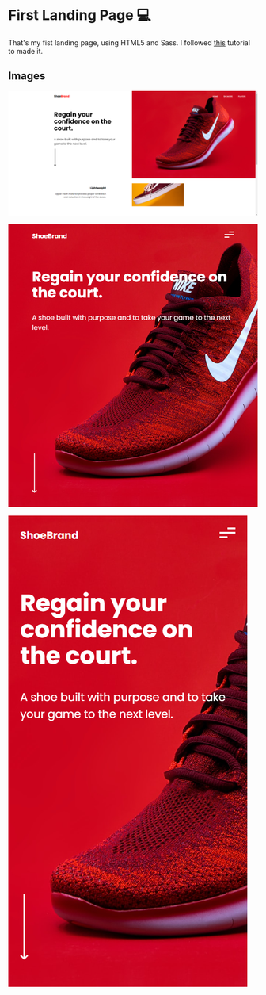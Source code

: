 # First Landing Page :computer:

That's my fist landing page, using HTML5 and Sass. I followed [this](https://youtu.be/gXLjWRteuWI) tutorial to made it.



## Images

![Website image](.\src\imgs\1.png "Desktop version.")



![Website image](.\src\imgs\2.png "Tablet version.")



![Website image](.\src\imgs\3.png "Smartphone version.")
